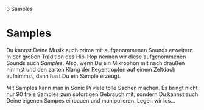 3 Samples

# Samples

Du kannst Deine Musik auch prima mit aufgenommenen Sounds erweitern. In
der großen Tradition des Hip-Hop nennen wir diese aufgenommenen Sounds 
auch *Samples*. Also, wenn Du ein Mikrophon mit nach draußen nimmst und 
den zarten Klang der Regentropfen auf einem Zeltdach aufnimmst, dann 
hast Du ein Sample erzeugt.

Mit Samples kann man in Sonic Pi viele tolle Sachen machen. Es bringt 
nicht nur 90 freie Samples zum sofortigen Gebrauch mit, sondern Du 
kannst auch Deine eigenen Sampes einbauen und manipulieren. Legen wir 
los...
